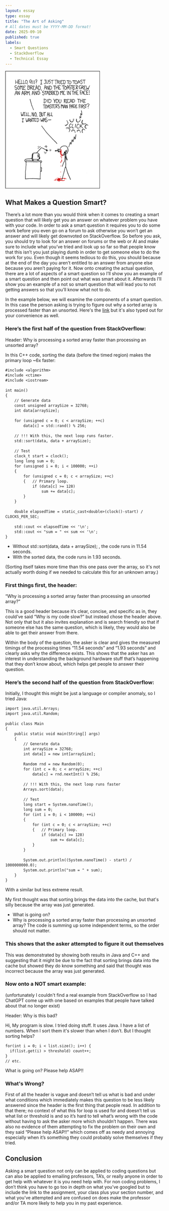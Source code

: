 ```yaml
---
layout: essay
type: essay
title: "The Art of Asking"
# All dates must be YYYY-MM-DD format!
date: 2025-09-10
published: true
labels:
  - Smart Questions
  - StackOverflow
  - Technical Essay
---
```


<img width="300px" class="rounded float-start pe-4" src="../img/smart-questions/rtfm.png">

## What Makes a Question Smart?

There’s a lot more than you would think when it comes to creating a smart question that will likely get you an answer on whatever problem you have with your code. In order to ask a smart question it requires you to do some work before you even go on a forum to ask otherwise you won’t get an answer and will likely get downvoted on StackOverflow. So before you ask, you should try to look for an answer on forums or the web or AI and make sure to include what you’ve tried and look up so far so that people know that this isn’t you just playing dumb in order to get someone else to do the work for you. Even though it seems tedious to do this, you should because at the end of the day you aren’t entitled to an answer from anyone else because you aren’t paying for it. Now onto creating the actual question, there are a lot of aspects of a smart question so I’ll show you an example of a smart question and then point out what was smart about it. Afterwards I’ll show you an example of a not so smart question that will lead you to not getting answers so that you’ll know what not to do.

In the example below, we will examine the components of a smart question. In this case the person asking is trying to figure out why a sorted array is processed faster than an unsorted. Here's the [link](https://stackoverflow.com/questions/11227809/why-is-processing-a-sorted-array-faster-than-processing-an-unsorted-array ) but it's also typed out for your convenience as well.

### Here’s the first half of the question from StackOverflow:

Header: Why is processing a sorted array faster than processing an unsorted array?

In this C++ code, sorting the data (before the timed region) makes the primary loop ~6x faster:

```
#include <algorithm>
#include <ctime>
#include <iostream>

int main()
{
    // Generate data
    const unsigned arraySize = 32768;
    int data[arraySize];

    for (unsigned c = 0; c < arraySize; ++c)
        data[c] = std::rand() % 256;

    // !!! With this, the next loop runs faster.
    std::sort(data, data + arraySize);

    // Test
    clock_t start = clock();
    long long sum = 0;
    for (unsigned i = 0; i < 100000; ++i)
    {
        for (unsigned c = 0; c < arraySize; ++c)
        {   // Primary loop.
            if (data[c] >= 128)
                sum += data[c];
        }
    }

    double elapsedTime = static_cast<double>(clock()-start) / CLOCKS_PER_SEC;

    std::cout << elapsedTime << '\n';
    std::cout << "sum = " << sum << '\n';
}
```
  - Without std::sort(data, data + arraySize); , the code runs in 11.54 seconds.
  - With the sorted data, the code runs in 1.93 seconds.

(Sorting itself takes more time than this one pass over the array, so it's not actually worth doing if we needed to calculate this for an unknown array.)

### First things first, the header: 

“Why is processing a sorted array faster than processing an unsorted array?”

This is a good header because it’s clear, concise, and specific as in, they could’ve said “Why is my code slow?” but instead chose the header above. Not only that but it also invites explanation and is search friendly so that if someone else has the same question, which is likely, they would also be able to get their answer from there.

Within the body of the question, the asker is clear and gives the measured timings of the processing times “11.54 seconds” and “1.93 seconds” and clearly asks why the difference exists. This shows that the asker has an interest in understanding the background hardware stuff that’s happening that they don’t know about, which helps get people to answer their question. 

### Here’s the second half of the question from StackOverflow:

Initially, I thought this might be just a language or compiler anomaly, so I tried Java:

```
import java.util.Arrays;
import java.util.Random;

public class Main
{
    public static void main(String[] args)
    {
        // Generate data
        int arraySize = 32768;
        int data[] = new int[arraySize];

        Random rnd = new Random(0);
        for (int c = 0; c < arraySize; ++c)
            data[c] = rnd.nextInt() % 256;

        // !!! With this, the next loop runs faster
        Arrays.sort(data);

        // Test
        long start = System.nanoTime();
        long sum = 0;
        for (int i = 0; i < 100000; ++i)
        {
            for (int c = 0; c < arraySize; ++c)
            {   // Primary loop.
                if (data[c] >= 128)
                    sum += data[c];
            }
        }

        System.out.println((System.nanoTime() - start) / 1000000000.0);
        System.out.println("sum = " + sum);
    }
}
```
With a similar but less extreme result.

My first thought was that sorting brings the data into the cache, but that's silly because the array was just generated.
  - What is going on?
  - Why is processing a sorted array faster than processing an unsorted array?
The code is summing up some independent terms, so the order should not matter.

### This shows that the asker attempted to figure it out themselves
This was demonstrated by showing both results in Java and C++ and suggesting that it might be due to the fact that sorting brings data into the cache but showed they do know something and said that thought was incorrect because the array was just generated. 

### Now onto a NOT smart example:
(unfortunately I couldn't find a real example from StackOverflow so I had ChatGPT come up with one based on examples that people have talked about that no longer exist)

Header: Why is this bad?

Hi,
My program is slow. I tried doing stuff. It uses Java.
I have a list of numbers. When I sort them it's slower than when I don’t. But I thought sorting helps?
```
for(int i = 0; i < list.size(); i++) {
  if(list.get(i) > threshold) count++;
}
// etc.
```
What is going on? Please help ASAP!!

### What's Wrong?
First of all the header is vague and doesn’t tell us what is bad and under what conditions which immediately makes this question to be less likely answered since the header is the first thing that people read. In addition to that there; no context of what this for loop is used for and doesn’t tell us what list or threshold is and so it’s hard to tell what’s wrong with the code without having to ask the asker more which shouldn’t happen. There was also no evidence of them attempting to fix the problem on their own and they said “Please help ASAP!!” which comes off as needy and annoying especially when it’s something they could probably solve themselves if they tried.

## Conclusion

Asking a smart question not only can be applied to coding questions but can also be applied to emailing professors, TA’s, or really anyone in order to get help with whatever it is you need help with. For non coding problems, I don’t think you have to go too in depth on what you’ve googled but to include the link to the assignment, your class plus your section number, and what you’ve attempted and are confused on does make the professor and/or TA more likely to help you in my past experience.

